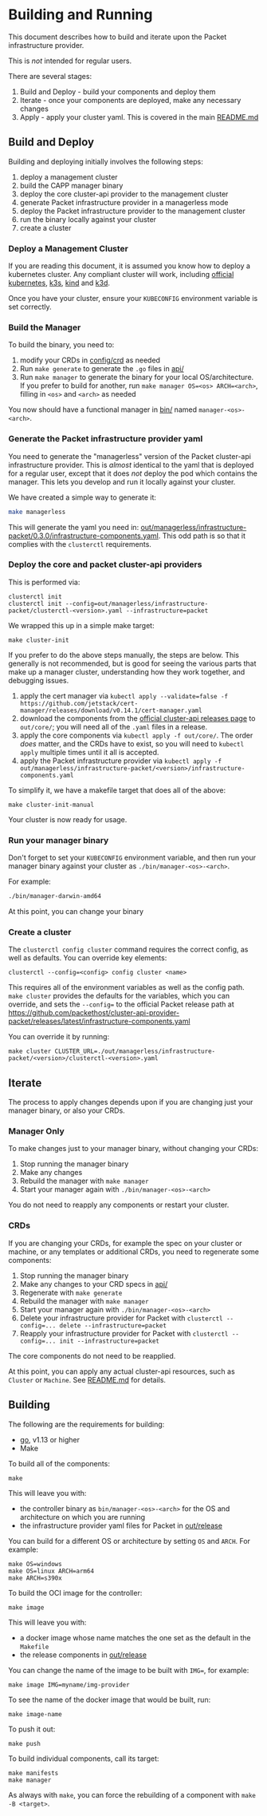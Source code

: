 # Building and Running

This document describes how to build and iterate upon the Packet infrastructure provider.

This is _not_ intended for regular users.

There are several stages:

1. Build and Deploy - build your components and deploy them
1. Iterate - once your components are deployed, make any necessary changes
1. Apply - apply your cluster yaml. This is covered in the main [README.md](../README.md)

## Build and Deploy

Building and deploying initially involves the following steps:

1. deploy a management cluster
1. build the CAPP manager binary
1. deploy the core cluster-api provider to the management cluster
1. generate Packet infrastructure provider in a managerless mode
1. deploy the Packet infrastructure provider to the management cluster
1. run the binary locally against your cluster
1. create a cluster

### Deploy a Management Cluster

If you are reading this document, it is assumed you know how
to deploy a kubernetes cluster. Any compliant cluster will work, including
[official kubernetes](https://kubernetes.io), [k3s](https://k3s.io), [kind](https://github.com/kubernetes-sigs/kind)
and [k3d](https://github.com/rancher/k3d).

Once you have your cluster, ensure your `KUBECONFIG` environment variable is set correctly.

### Build the Manager

To build the binary, you need to:

1. modify your CRDs in [config/crd](./config/crd) as needed
1. Run `make generate` to generate the `.go` files in [api/](./api)
1. Run `make manager` to generate the binary for your local OS/architecture. If you prefer to build for another, run `make manager OS=<os> ARCH=<arch>`, filling in `<os>` and `<arch>` as needed

You now should have a functional manager in [bin/](./bin/) named `manager-<os>-<arch>`.

### Generate the Packet infrastructure provider yaml

You need to generate the "managerless" version of the Packet cluster-api infrastructure provider.
This is _almost_ identical to the yaml that is deployed for a regular user, except that it does _not_
deploy the pod which contains the manager. This lets you develop and run it locally against your cluster.

We have created a simple way to generate it:

```sh
make managerless
```

This will generate the yaml you need in: [out/managerless/infrastructure-packet/0.3.0/infrastructure-components.yaml](./out/managerless/infrastructure-packet/0.3.0/infrastructure-components.yaml).
This odd path is so that it complies with the `clusterctl` requirements.

### Deploy the core and packet cluster-api providers

This is performed via:

```
clusterctl init
clusterctl init --config=out/managerless/infrastructure-packet/clusterctl-<version>.yaml --infrastructure=packet
```

We wrapped this up in a simple make target:

```
make cluster-init
```

If you prefer to do the above steps manually, the steps are below. This generally is not recommended, but is good for seeing the various parts that make up a manager cluster, understanding how they work together, and debugging issues.

1. apply the cert manager via `kubectl apply --validate=false -f https://github.com/jetstack/cert-manager/releases/download/v0.14.1/cert-manager.yaml`
2. download the components from the [official cluster-api releases page](https://github.com/kubernetes-sigs/cluster-api/releases) to `out/core/`; you will need all of the `.yaml` files in a release.
3. apply the core components via  `kubectl apply -f out/core/`. The order _does_ matter, and the CRDs have to exist, so you will need to
`kubectl apply` multiple times until it all is accepted.
3. apply the Packet infrastructure provider via `kubectl apply -f out/managerless/infrastructure-packet/<version>/infrastructure-components.yaml`

To simplify it, we have a makefile target that does all of the above:

```
make cluster-init-manual
```

Your cluster is now ready for usage.

### Run your manager binary

Don't forget to set your `KUBECONFIG` environment variable, and then
run your manager binary against your cluster as `./bin/manager-<os>-<arch>`.

For example:

```sh
./bin/manager-darwin-amd64
```

At this point, you can change your binary

### Create a cluster

The `clusterctl config cluster` command requires the correct config, as well as defaults.
You can override key elements:

```
clusterctl --config=<config> config cluster <name>
```

This requires all of the environment variables as well as the config path. `make cluster` provides the
defaults for the variables, which you can override, and sets the `--config=` to the official
Packet release path at https://github.com/packethost/cluster-api-provider-packet/releases/latest/infrastructure-components.yaml

You can override it by running:

```
make cluster CLUSTER_URL=./out/managerless/infrastructure-packet/<version>/clusterctl-<version>.yaml
```


## Iterate

The process to apply changes depends upon if you are changing just your manager binary, or also
your CRDs.

### Manager Only

To make changes just to your manager binary, without changing your CRDs:

1. Stop running the manager binary
1. Make any changes
1. Rebuild the manager with `make manager`
1. Start your manager again with `./bin/manager-<os>-<arch>`

You do not need to reapply any components or restart your cluster.

### CRDs

If you are changing your CRDs, for example the spec on your cluster or machine, or any templates or
additional CRDs, you need to regenerate some components:

1. Stop running the manager binary
1. Make any changes to your CRD specs in [api/](./api/)
1. Regenerate with `make generate`
1. Rebuild the manager with `make manager`
1. Start your manager again with `./bin/manager-<os>-<arch>`
1. Delete your infrastructure provider for Packet with `clusterctl --config=... delete --infrastructure=packet`
1. Reapply your infrastructure provider for Packet with `clusterctl --config=... init --infrastructure=packet`

The core components do not need to be reapplied.

At this point, you can apply any actual cluster-api resources, such as `Cluster` or `Machine`.
See [README.md](./README.md) for details.

## Building

The following are the requirements for building:

* [go](https://golang.org), v1.13 or higher
* Make

To build all of the components:

```
make
```

This will leave you with:

* the controller binary as `bin/manager-<os>-<arch>` for the OS and architecture on which you are running
* the infrastructure provider yaml files for Packet in [out/release](./out/release)

You can build for a different OS or architecture by setting `OS` and `ARCH`. For example:

```
make OS=windows
make OS=linux ARCH=arm64
make ARCH=s390x
```

To build the OCI image for the controller:

```
make image
```

This will leave you with:

* a docker image whose name matches the one set as the default in the `Makefile`
* the release components in [out/release](./out/release)

You can change the name of the image to be built with `IMG=`, for example:

```
make image IMG=myname/img-provider
```

To see the name of the docker image that would be built, run:

```
make image-name
```

To push it out:

```
make push
```

To build individual components, call its target:

```
make manifests
make manager
```

As always with `make`, you can force the rebuilding of a component with `make -B <target>`.
